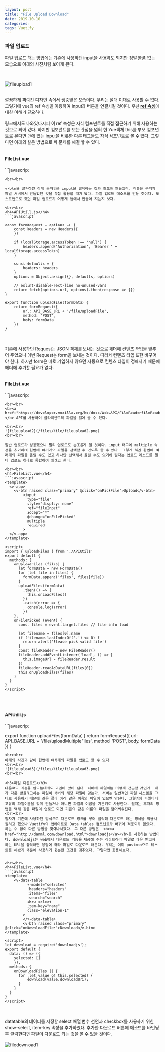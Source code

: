 ```yaml
---
layout: post
title: "File Upload Download"
date: 2019-10-10
categories:
tags: Vuetify
---
```

<div style="display:none;">
파일 업로드
파일 다운로드, 멀티다운로드
</div>
<h3>파일 업로드</h3>
파일 업로드 하는 방법에는 기존에 사용하던 input을 사용해도 되지만 정말 볼품 없는 모습으로 아래의 사진처럼 보이게 된다.

<br><br>
![fileupload1](/files/file/fileupload1.png)
<br><br>

깔끔하게 짜여진 디자인 속에서 쌩뚱맞은 모습이다. 우리는 절대 이대로 사용할 수 없다. 그렇기에 vue의 ref 속성을 이용하여 input과 버튼을 연결시킬 것이다. 우선 <b><a href="https://kr.vuejs.org/v2/guide/components.html">ref 속성</a></b>에 대한 이해가 필요하다. 
<br><br>
링크에서도 나와있다시피 이 ref 속성은 자식 컴포넌트를 직접 접근하기 위해 사용하는 것으로 되어 있다. 하지만 컴포넌트를 보는 관점을 넓혀 현 Vue객체 this를 부모 컴포넌트로 본다면 안에 있는 input을 비롯한 다른 태그들도 자식 컴포넌트로 볼 수 있다. 그렇다면 아래와 같은 방법으로 위 문제를 해결 할 수 있다.
<br><br>
<h4>FileList.vue</h4>
```javascript
<template>
  <v-app>
    <v-btn raised class="primary" @click="onPickFile">Upload</v-btn>
        <input
          type="file"
          style="display: none"
          ref="fileInput"
          accept="*"
          required
        >
  </v-app>
</template>

<script>
export default {
  methods: {
    onPickFile () {
      this.$refs.fileInput.click()
    }
  }
}
</script>
```
<br><br>

v-btn을 클릭하면 아래 숨겨놓은 input을 클릭하는 것과 같도록 만들었다. 다음은 우리가 파일 서버에서 만들었던 것을 직접 활용할 때가 왔다. 파일 업로드 메소드를 만들 것이다. 포스트맨으로 했던 파일 업로드가 어떻게 앱에서 만들어 지는지 보자.

<br><br>
<h4>APIUtill.js</h4>
```javascript

const formRequest = options => {
	const headers = new Headers({
	})

	if (localStorage.accessToken !== 'null') {
		headers.append('Authorization', 'Bearer ' + localStorage.accessToken)
	}

	const defaults = {
		headers: headers
	}
	options = Object.assign({}, defaults, options)

	// eslint-disable-next-line no-unused-vars
	return fetch(options.url, options).then(response => {})
}

export function uploadFile(formData) {
	return formRequest({
		url: API_BASE_URL + '/file/uploadFile',
		method: 'POST',
		body: formData
	})
}

```
<br><br>
기존에 사용하던 Request는 JSON 객체를 보내는 것으로 헤더에 컨텐츠 타입을 맞추어 주었으나 이번 Request는 form을 보내는 것이다. 따라서 컨텐츠 타입 또한 바꾸어야 한다. 하지만 form은 따로 기입하지 않으면 자동으로 컨텐츠 타입이 정해지기 때문에 헤더에 추가할 필요가 없다. 
<br><br>

<h4>FileList.vue</h4>
```javascript
<template>
  <v-app>
    <v-btn raised class="primary" @click="onPickFile">Upload</v-btn>
        <input
          type="file"
          style="display: none"
          ref="fileInput"
          accept="*"
          @change="onFilePicked"
          required
        >
  </v-app>
</template>

<script>
import { uploadFile } from './APIUtils'
export default {
  methods: {
    onUploadFile (file) {
      let formData = new FormData()
      formData.append('file', file[0])
      uploadFile(formData)
        .then(() => {
          this.onLoadFiles()
        })
        .catch(error => {
          /* eslint-disable no-console */
          console.log(error)
        })
    },
    onFilePicked (event) {
      const files = event.target.files // file info load

      let filename = files[0].name
      if (filename.lastIndexOf('.') <= 0) {
        return alert('Please pick valid file')
      }
      const fileReader = new FileReader()
      fileReader.addEventListener('load', () => {
        this.imageUrl = fileReader.result
      })
      fileReader.readAsDataURL(files[0])
      this.onUploadFile(files)
    }
  }
}
</script>
```
<br><br>
<b><a href="https://developer.mozilla.org/ko/docs/Web/API/FileReaderfileReader">fileReader</a></b> API를 사용하여 클라이언트의 파일을 읽어 올 수 있다. 

<br><br>
![fileupload2](/files/file/fileupload2.png)
<br><br>

일반 업로드가 성공했으니 멀티 업로드도 순조롭게 될 것이다. input 태그에 multiple 속성을 추가하여 한번에 여러개의 파일을 선택할 수 있도록 할 수 있다. 그렇게 하면 한번에 여러개의 파일을 올릴 수도 있고 하나만 선택해서 올릴 수도 있기에 필자는 업로드 메소드를 멀티 업로드 하나로 통합하여 쓸려고 한다. 

<br><br>
<h4>FileList.vue</h4>
```javascript
<template>
  <v-app>
    <v-btn raised class="primary" @click="onPickFile">Upload</v-btn>
        <input
          type="file"
          style="display: none"
          ref="fileInput"
          accept="*"
          @change="onFilePicked"
          multiple
          required
        >
  </v-app>
</template>

<script>
import { uploadFiles } from './APIUtils'
export default {
  methods: {
    onUploadFiles (files) {
      let formData = new FormData()
      for (let file in files) {
        formData.append('files', files[file])
      }
      uploadFiles(formData)
        .then(() => {
          this.onLoadFiles()
        })
        .catch(error => {
          console.log(error)
        })
    },
    onFilePicked (event) {
      const files = event.target.files // file info load

      let filename = files[0].name
      if (filename.lastIndexOf('.') <= 0) {
        return alert('Please pick valid file')
      }
      const fileReader = new FileReader()
      fileReader.addEventListener('load', () => {
        this.imageUrl = fileReader.result
      })
      fileReader.readAsDataURL(files[0])
      this.onUploadFiles(files)
    }
  }
}
</script>

```
<br><br>

<h4>APIUtill.js</h4>
```javascript

export function uploadFiles(formData) {
	return formRequest({
		url: API_BASE_URL + '/file/uploadMultipleFiles',
		method: 'POST',
		body: formData
	})
}

```
<br><br>
아래의 사진과 같이 한번에 여러개의 파일을 업로드 할 수 있다.
<br><br>
![fileupload3](/files/file/fileupload3.png)
<br><br>

<h3>파일 다운로드</h3>
다운로드 기능을 만드는데에도 고민이 많이 된다. 서버에 파일에는 어떻게 접근할 것인가. 내가 다운 받을려고하는 파일이 서버의 해당 파일이 맞는가. 서버는 일반적인 파일 시스템을 그대로 사용하기 때문에 같은 폴더 아래 같은 이름의 파일이 있으면 안된다. 그렇기에 파일마다 고유의 파일이름을 갖게 만들거나 아니면 파일의 이름을 기본키로 사용한다. 필자는 후자의 방법을 택해 같은 파일이 업로드 되면 기존의 같은 이름의 파일을 덮어씌워진다.
<br><br>
필자가 기존에 사용하던 방식으로 다운로드 링크를 넣어 클릭해 다운로드 하는 방식을 적용시킬려고 했으나 Vuetify의 업데이트로 Data tables 컴포넌트가 바뀌어 적용되지 않았다. 하는 수 없이 다른 방법을 찾아나서겠다. 그 다른 방법은  <b><a href="http://danml.com/download.html">downloadjs</a></b>를 사용하는 방법이다. downloadjs는 web에서 다운로드 기능을 제공해 주는 라이브러리 파일로 다운 받고자 하는 URL을 입력하면 응답에 따라 파일로 다운로드 해준다. 우리는 이미 postman으로 테스트를 해봤기 때문에 사용하기 충분한 조건을 갖추었다. 그렇다면 응용해보자.


<br><br>
<h4>FileList.vue</h4>
```javascript
<template>
    <v-data-table
          v-model="selected"
          :headers="headers"
          :items="files"
          :search="search"
          show-select
          item-key="name"
          class="elevation-1"
        >
        </v-data-table>
        <v-btn raised class="primary" @click="onDownloadFiles">Download</v-btn>
</template>

<script>
let download = require('downloadjs');
export default {
  data: () => ({
    selected: []
    }),
  methods: {
    onDownloadFiles () {
      for (let value of this.selected) {
          download(value.downloadUri);
      }
    }
  }
}
</script>

```
<br><br>
datatable의 데이터를 저장할 select 배열 변수 선언과 checkbox를 사용하기 위한 show-select, item-key 속성을 추가하였다. 추가한 다운로드 버튼에 메소드를 바인딩 후 클릭한다면 파일이 다운로드 되는 것을 볼 수 있을 것이다.
<br><br>
![filedownload1](/files/file/filedownload1.png)
<br><br>





